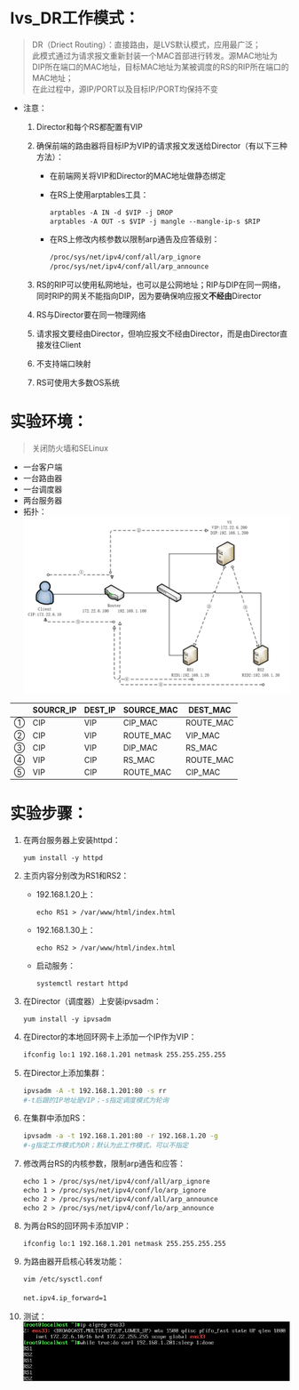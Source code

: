 # lvs_DR工作模式：
>DR（Driect Routing）：直接路由，是LVS默认模式，应用最广泛；  
此模式通过为请求报文重新封装一个MAC首部进行转发。源MAC地址为DIP所在端口的MAC地址，目标MAC地址为某被调度的RS的RIP所在端口的MAC地址；  
在此过程中，源IP/PORT以及目标IP/PORT均保持不变

+ 注意：
    1. Director和每个RS都配置有VIP

    2. 确保前端的路由器将目标IP为VIP的请求报文发送给Director（有以下三种方法）：
        + 在前端网关将VIP和Director的MAC地址做静态绑定

        + 在RS上使用arptables工具：
            ```
            arptables -A IN -d $VIP -j DROP
            arptables -A OUT -s $VIP -j mangle --mangle-ip-s $RIP
            ```
        + 在RS上修改内核参数以限制arp通告及应答级别：
            ```sh
            /proc/sys/net/ipv4/conf/all/arp_ignore
            /proc/sys/net/ipv4/conf/all/arp_announce
            ```
    3. RS的RIP可以使用私网地址，也可以是公网地址；RIP与DIP在同一网络，同时RIP的网关不能指向DIP，因为要确保响应报文**不经由**Director
    4. RS与Director要在同一物理网络
    5. 请求报文要经由Director，但响应报文不经由Director，而是由Director直接发往Client
    6. 不支持端口映射
    7. RS可使用大多数OS系统
# 实验环境：
>关闭防火墙和SELinux
+ 一台客户端
+ 一台路由器
+ 一台调度器
+ 两台服务器
+ 拓扑：  
![avagar](https://github.com/aNswerO/note/blob/master/12th-week/pic/LVS/DR%E6%A8%A1%E5%BC%8F.png)  

||SOURCR_IP|DEST_IP|SOURCE_MAC|DEST_MAC|
|--|--|--|--|--|
|①|CIP|VIP|CIP_MAC|ROUTE_MAC|
|②|CIP|VIP|ROUTE_MAC|VIP_MAC|
|③|CIP|VIP|DIP_MAC|RS_MAC|
|④|VIP|CIP|RS_MAC|ROUTE_MAC|
|⑤|VIP|CIP|ROUTE_MAC|CIP_MAC|
# 实验步骤：
1. 在两台服务器上安装httpd：
    ```
    yum install -y httpd
    ```

2. 主页内容分别改为RS1和RS2：
    + 192.168.1.20上：
        ```
        echo RS1 > /var/www/html/index.html
        ```
    + 192.168.1.30上：
        ```
        echo RS2 > /var/www/html/index.html
        ```
    + 启动服务：
        ```
        systemctl restart httpd
        ```
3. 在Director（调度器）上安装ipvsadm：
    ```
    yum install -y ipvsadm
    ```
4. 在Director的本地回环网卡上添加一个IP作为VIP：
    ```sh
    ifconfig lo:1 192.168.1.201 netmask 255.255.255.255
    ```
5. 在Director上添加集群：
    ```sh
    ipvsadm -A -t 192.168.1.201:80 -s rr
    #-t后跟的IP地址是VIP；-s指定调度模式为轮询
    ```
6. 在集群中添加RS：
    ```sh
    ipvsadm -a -t 192.168.1.201:80 -r 192.168.1.20 -g
    #-g指定工作模式为DR；默认为此工作模式，可以不指定
    ```
7. 修改两台RS的内核参数，限制arp通告和应答：
    ```
    echo 1 > /proc/sys/net/ipv4/conf/all/arp_ignore
    echo 1 > /proc/sys/net/ipv4/conf/lo/arp_ignore
    echo 2 > /proc/sys/net/ipv4/conf/all/arp_announce
    echo 2 > /proc/sys/net/ipv4/conf/lo/arp_announce
    ```
8. 为两台RS的回环网卡添加VIP：
    ```
    ifconfig lo:1 192.168.1.201 netmask 255.255.255.255
    ```
9. 为路由器开启核心转发功能：
    ```sh
    vim /etc/sysctl.conf

    net.ipv4.ip_forward=1
    ```
10. 测试：  
    ![avagar](https://github.com/aNswerO/note/blob/master/12th-week/pic/LVS/DR%E6%B5%8B%E8%AF%95.png)
